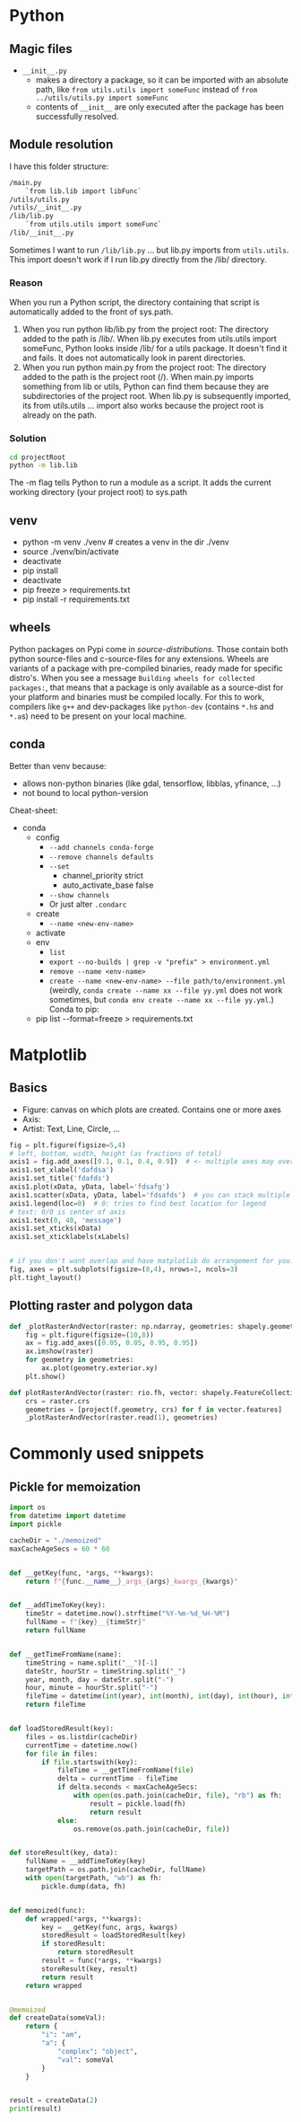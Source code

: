 # Python

## Magic files

- `__init__.py`
  - makes a directory a package, so it can be imported with an absolute path, like `from utils.utils import someFunc` instead of `from ../utils/utils.py import someFunc`
  - contents of `__init__` are only executed after the package has been successfully resolved.

## Module resolution

I have this folder structure:

```txt
/main.py
    `from lib.lib import libFunc`
/utils/utils.py
/utils/__init__.py
/lib/lib.py
    `from utils.utils import someFunc`
/lib/__init__.py
```

Sometimes I want to run `/lib/lib.py` ... but lib.py imports from `utils.utils`. This import doesn't work if I run lib.py directly from the /lib/ directory.

### Reason

When you run a Python script, the directory containing that script is automatically added to the front of sys.path.

1. When you run python lib/lib.py from the project root: The directory added to the path is /lib/. When lib.py executes from utils.utils import someFunc, Python looks inside /lib/ for a utils package. It doesn't find it and fails. It does not automatically look in parent directories.
2. When you run python main.py from the project root: The directory added to the path is the project root (/). When main.py imports something from lib or utils, Python can find them because they are subdirectories of the project root. When lib.py is subsequently imported, its from utils.utils ... import also works because the project root is already on the path.

### Solution

```bash
cd projectRoot
python -m lib.lib
```

The -m flag tells Python to run a module as a script. It adds the current working directory (your project root) to sys.path

## venv

- python -m venv ./venv # creates a venv in the dir ./venv
- source ./venv/bin/activate
- deactivate
- pip install <some-package>
- deactivate
- pip freeze > requirements.txt
- pip install -r requirements.txt

## wheels

Python packages on Pypi come in _source-distributions_.
Those contain both python source-files and c-source-files for any extensions.
Wheels are variants of a package with pre-compiled binaries, ready made for specific distro's.
When you see a message `Building wheels for collected packages:`, that means that a package is only available as a source-dist for your platform and binaries must be compiled locally.
For this to work, compilers like `g++` and dev-packages like `python-dev` (contains `*.h`s and `*.a`s) need to be present on your local machine.

## conda

Better than venv because:

- allows non-python binaries (like gdal, tensorflow, libblas, yfinance, ...)
- not bound to local python-version

Cheat-sheet:

- conda
  - config
    - `--add channels conda-forge`
    - `--remove channels defaults`
    - `--set`
      - channel_priority strict
      - auto_activate_base false
    - `--show channels`
    - Or just alter `.condarc`
  - create
    - `--name <new-env-name>`
  - activate <env-name>
  - env
    - `list`
    - `export --no-builds | grep -v "prefix" > environment.yml`
    - `remove --name <env-name>`
    - `create --name <new-env-name> --file path/to/environment.yml` (weirdly, `conda create --name xx --file yy.yml` does not work sometimes, but `conda env create --name xx --file yy.yml`.)
            Conda to pip:
  - pip list --format=freeze > requirements.txt

# Matplotlib

## Basics

- Figure: canvas on which plots are created. Contains one or more axes
- Axis:
- Artist: Text, Line, Circle, ...

```python
fig = plt.figure(figsize=5,4)
# left, bottom, width, height (as fractions of total)
axis1 = fig.add_axes([0.1, 0.1, 0.4, 0.9])  # <- multiple axes may overlap
axis1.set_xlabel('dafdsa')
axis1.set_title('fdafds')
axis1.plot(xData, yData, label='fdsafg')
axis1.scatter(xData, yData, label='fdsafds')  # you can stack multiple plots on the same axis
axis1.legend(loc=0)  # 0: tries to find best location for legend
# text: 0/0 is center of axis
axis1.text(0, 40, 'message')
axis1.set_xticks(xData)
axis1.set_xticklabels(xLabels)


# if you don't want overlap and have matplotlib do arrangement for you:
fig, axes = plt.subplots(figsize=(8,4), nrows=1, ncols=3)
plt.tight_layout()
```

## Plotting raster and polygon data

```python
def _plotRasterAndVector(raster: np.ndarray, geometries: shapely.geometry[]):
    fig = plt.figure(figsize=(10,8))
    ax = fig.add_axes([0.05, 0.05, 0.95, 0.95])
    ax.imshow(raster)
    for geometry in geometries:
        ax.plot(geometry.exterior.xy)
    plt.show()

def plotRasterAndVector(raster: rio.fh, vector: shapely.FeatureCollection):
    crs = raster.crs
    geometries = [project(f.geometry, crs) for f in vector.features]
    _plotRasterAndVector(raster.read(1), geometries)
```

# Commonly used snippets

## Pickle for memoization

```python
import os
from datetime import datetime
import pickle

cacheDir = "./memoized"
maxCacheAgeSecs = 60 * 60


def __getKey(func, *args, **kwargs):
    return f"{func.__name__}_args_{args}_kwargs_{kwargs}"


def __addTimeToKey(key):
    timeStr = datetime.now().strftime("%Y-%m-%d_%H-%M")
    fullName = f"{key}__{timeStr}"
    return fullName


def __getTimeFromName(name):
    timeString = name.split("__")[-1]
    dateStr, hourStr = timeString.split("_")
    year, month, day = dateStr.split("-")
    hour, minute = hourStr.split("-")
    fileTime = datetime(int(year), int(month), int(day), int(hour), int(minute))
    return fileTime


def loadStoredResult(key):
    files = os.listdir(cacheDir)
    currentTime = datetime.now()
    for file in files:
        if file.startswith(key):
            fileTime = __getTimeFromName(file)
            delta = currentTime - fileTime
            if delta.seconds < maxCacheAgeSecs:
                with open(os.path.join(cacheDir, file), "rb") as fh:
                    result = pickle.load(fh)
                    return result
            else:
                os.remove(os.path.join(cacheDir, file))


def storeResult(key, data):
    fullName = __addTimeToKey(key)
    targetPath = os.path.join(cacheDir, fullName)
    with open(targetPath, "wb") as fh:
        pickle.dump(data, fh)


def memoized(func):
    def wrapped(*args, **kwargs):
        key = __getKey(func, args, kwargs)
        storedResult = loadStoredResult(key)
        if storedResult:
            return storedResult
        result = func(*args, **kwargs)
        storeResult(key, result)
        return result
    return wrapped


@memoized
def createData(someVal):
    return {
        "i": "am",
        "a": {
            "complex": "object",
            "val": someVal
        }
    }


result = createData(2)
print(result)
```
